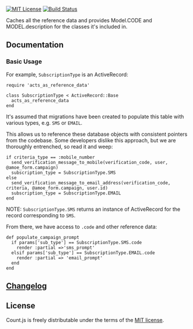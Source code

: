 [![MIT License][license-image]][license-url] [![Build Status][travis-image]][travis-url]

Caches all the reference data and provides Model.CODE and MODEL.description for the classes it's included in.

## Documentation

### Basic Usage

For example, `SubscriptionType` is an ActiveRecord:

    require 'acts_as_reference_data'

    class SubscriptionType < ActiveRecord::Base
      acts_as_reference_data
    end

It's assumed that migrations have been created to populate this table with various types, e.g. `SMS` or `EMAIL`.

This allows us to reference these database objects with consistent pointers from the codebase. Some developers dislike this approach, but we are thoroughly entrenched, so read it and weep:

    if criteria_type == :mobile_number
      send_verification_message_to_mobile(verification_code, user, @amoe_form.campaign)
      subscription_type = SubscriptionType.SMS
    else
      send_verification_message_to_email_address(verification_code, criteria, @amoe_form.campaign, user.id)
      subscription_type = SubscriptionType.EMAIL
    end

NOTE: `SubscriptionType.SMS` returns an instance of ActiveRecord for the record corresponding to `SMS`.

From there, we have access to `.code` and other reference data:

    def populate_campaign_prompt
      if params['sub_type'] == SubscriptionType.SMS.code
        render :partial =>'sms_prompt'
      elsif params['sub_type'] == SubscriptionType.EMAIL.code
        render :partial => 'email_prompt'
      end
    end
    
## [Changelog](CHANGELOG.md)

## License

Count.js is freely distributable under the terms of the [MIT license](LICENSE).

[license-image]: http://img.shields.io/badge/license-MIT-blue.svg?style=flat
[license-url]: MIT-LICENSE

[travis-url]: http://travis-ci.org/signal/acts_as_reference_data
[travis-image]: http://img.shields.io/travis/signal/acts_as_reference_data/master.svg?style=flat
